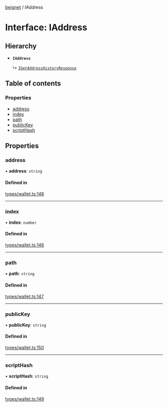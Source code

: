 [beignet](../README.md) / IAddress

# Interface: IAddress

## Hierarchy

- **`IAddress`**

  ↳ [`IGetAddressHistoryResponse`](IGetAddressHistoryResponse.md)

## Table of contents

### Properties

- [address](IAddress.md#address)
- [index](IAddress.md#index)
- [path](IAddress.md#path)
- [publicKey](IAddress.md#publickey)
- [scriptHash](IAddress.md#scripthash)

## Properties

### address

• **address**: `string`

#### Defined in

[types/wallet.ts:148](https://github.com/synonymdev/beignet/blob/3144d66/src/types/wallet.ts#L148)

___

### index

• **index**: `number`

#### Defined in

[types/wallet.ts:146](https://github.com/synonymdev/beignet/blob/3144d66/src/types/wallet.ts#L146)

___

### path

• **path**: `string`

#### Defined in

[types/wallet.ts:147](https://github.com/synonymdev/beignet/blob/3144d66/src/types/wallet.ts#L147)

___

### publicKey

• **publicKey**: `string`

#### Defined in

[types/wallet.ts:150](https://github.com/synonymdev/beignet/blob/3144d66/src/types/wallet.ts#L150)

___

### scriptHash

• **scriptHash**: `string`

#### Defined in

[types/wallet.ts:149](https://github.com/synonymdev/beignet/blob/3144d66/src/types/wallet.ts#L149)
